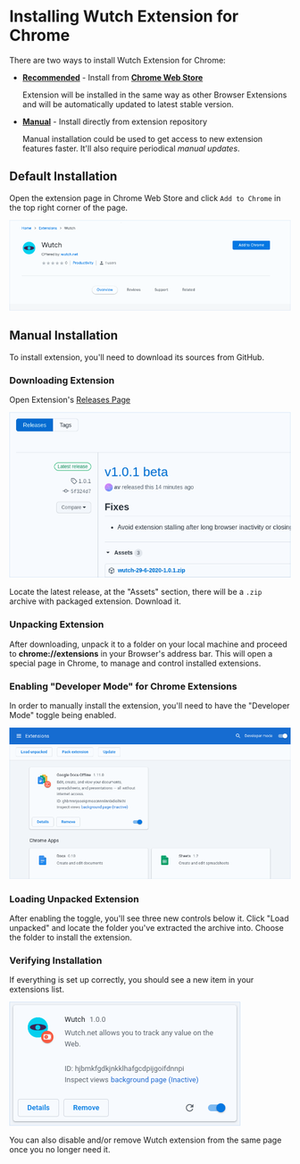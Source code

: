 # Installing Wutch Extension for Chrome

There are two ways to install Wutch Extension for Chrome: 
- [**Recommended**](#default-installation) - Install from [**Chrome Web Store**](https://chrome.google.com/webstore/detail/wutch/daepijeddhccepaahegmohekmifhnnfe)
  <p className="description">Extension will be installed in the same way as other Browser Extensions and will be automatically updated to latest stable version.</p>
- [**Manual**](#manual-installation) - Install directly from extension repository
  <p className="description">Manual installation could be used to get access to new extension features faster. It'll also require periodical <i>manual updates</i>.</p>

## Default Installation

Open the extension page in Chrome Web Store and click `Add to Chrome` in the top right corner of the page.

![Screenshot of Wutch Chrome Extension page in Chrome Web Store](/images/docs/extension-page.png)

## Manual Installation

To install extension, you'll need to download its sources from GitHub.

### Downloading Extension

Open Extension's [Releases Page](https://github.com/av/wutch-chrome-extension/releases)

![Screenshot of GitHub releases page](/images/docs/extension-releases.png)

Locate the latest release, at the "Assets" section, there will be a `.zip` archive with packaged extension. Download it.

### Unpacking Extension

After downloading, unpack it to a folder on your local machine and proceed to **chrome://extensions** in your Browser's address bar. This will open a special page in Chrome, to manage and control installed extensions.

### Enabling "Developer Mode" for Chrome Extensions

In order to manually install the extension, you'll need to have the "Developer Mode" toggle being enabled.

![Screenshot of chrome://extensions page](/images/docs/chrome-extensions.png)

### Loading Unpacked Extension

After enabling the toggle, you'll see three new controls below it. Click "Load unpacked" and locate the folder you've extracted the archive into. Choose the folder to install the extension.

### Verifying Installation

If everything is set up correctly, you should see a new item in your extensions list.

![Screenshot of installed Wutch extension](/images/docs/installed-extension.png)

You can also disable and/or remove Wutch extension from the same page once you no longer need it.

